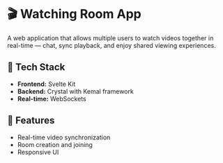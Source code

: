# 🎬 Watching Room App

A web application that allows multiple users to watch videos together in real-time — chat, sync playback, and enjoy shared viewing experiences.

## 🧱 Tech Stack

- **Frontend:** Svelte Kit
- **Backend:** Crystal with Kemal framework
- **Real-time:** WebSockets

## 🚀 Features

- Real-time video synchronization
- Room creation and joining
- Responsive UI
